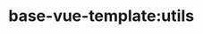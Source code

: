 <!--
 * @Author: maggot-code
 * @Date: 2021-01-04 15:07:15
 * @LastEditors: maggot-code
 * @LastEditTime: 2021-01-04 18:08:35
 * @Description: utils README
-->
# base-vue-template:utils